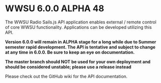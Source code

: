 # WWSU 6.0.0 ALPHA 48
The WWSU Radio Sails.js API application enables external / remote control of core WWSU functionality. Applications can be developed utilizing this API. 

**Version 6.0.0 will remain in ALPHA stage for a long while due to Summer semester rapid development. The API is tentative and subject to change at any time in 6.0.0. Be sure to keep an eye on documentation.**

**The master branch should NOT be used for your own deployment and should be considered unstable; please use a release instead**

Please check out the GitHub wiki for the API documentation.

